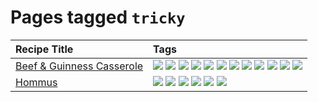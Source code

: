 # Pages tagged `tricky`

|Recipe Title|Tags
|:---|:---|
|[Beef & Guinness Casserole](../recipes/beefandguinnesscasserole.md)|[![](https://img.shields.io/badge/tag-amazing-3faa68)](tags/amazing.md) [![](https://img.shields.io/badge/tag-baked-c5d714)](tags/baked.md) [![](https://img.shields.io/badge/tag-beef-93e32e)](tags/beef.md) [![](https://img.shields.io/badge/tag-casserole-c5a27b)](tags/casserole.md) [![](https://img.shields.io/badge/tag-dinner-945e60)](tags/dinner.md) [![](https://img.shields.io/badge/tag-guinness-5f1085)](tags/guinness.md) [![](https://img.shields.io/badge/tag-irish-f3232d)](tags/irish.md) [![](https://img.shields.io/badge/tag-large_quantity-424c13)](tags/large_quantity.md) [![](https://img.shields.io/badge/tag-long_cook_time-29c88d)](tags/long_cook_time.md) [![](https://img.shields.io/badge/tag-long_prep_time-786ed6)](tags/long_prep_time.md) [![](https://img.shields.io/badge/tag-messy-8ce6fc)](tags/messy.md) [![](https://img.shields.io/badge/tag-tricky-b62aa6)](tags/tricky.md)|
|[Hommus](../recipes/hommus.md)|[![](https://img.shields.io/badge/tag-healthy-7ca620)](tags/healthy.md) [![](https://img.shields.io/badge/tag-messy-8ce6fc)](tags/messy.md) [![](https://img.shields.io/badge/tag-protein-b6c680)](tags/protein.md) [![](https://img.shields.io/badge/tag-tricky-b62aa6)](tags/tricky.md) [![](https://img.shields.io/badge/tag-vegan-6f4790)](tags/vegan.md) [![](https://img.shields.io/badge/tag-vegetarian-473080)](tags/vegetarian.md)|